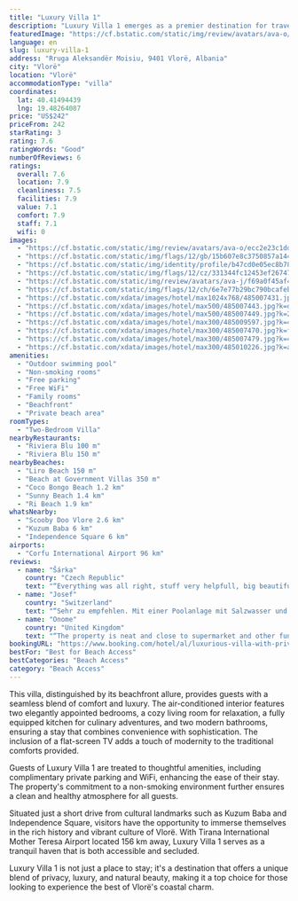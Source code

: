 ```yaml
---
title: "Luxury Villa 1"
description: "Luxury Villa 1 emerges as a premier destination for travelers seeking an exclusive beachfront retreat in Vlorë."
featuredImage: "https://cf.bstatic.com/static/img/review/avatars/ava-o/ecc2e23c1dd875ae18fc261d4a08d35f71db9440.png"
language: en
slug: luxury-villa-1
address: "Rruga Aleksandër Moisiu, 9401 Vlorë, Albania"
city: "Vlorë"
location: "Vlorë"
accommodationType: "villa"
coordinates:
  lat: 40.41494439
  lng: 19.48264087
price: "US$242"
priceFrom: 242
starRating: 3
rating: 7.6
ratingWords: "Good"
numberOfReviews: 6
ratings:
  overall: 7.6
  location: 7.9
  cleanliness: 7.5
  facilities: 7.9
  value: 7.1
  comfort: 7.9
  staff: 7.1
  wifi: 0
images:
  - "https://cf.bstatic.com/static/img/review/avatars/ava-o/ecc2e23c1dd875ae18fc261d4a08d35f71db9440.png"
  - "https://cf.bstatic.com/static/img/flags/12/gb/15b607e8c3750857a144c70857d273e26ac13d66.png"
  - "https://cf.bstatic.com/static/img/identity/profile/b47cd0e05ec8b7831167f4f7593ead56402a6bb4.svg"
  - "https://cf.bstatic.com/static/img/flags/12/cz/331344fc12453ef26747d18151eaa5497dc651e9.png"
  - "https://cf.bstatic.com/static/img/review/avatars/ava-j/f69a0f45af414641ac0371c1f139c49637969c6c.png"
  - "https://cf.bstatic.com/static/img/flags/12/ch/6e7e77b29bc790bcafeb8c73cb3e002cbee41c2a.png"
  - "https://cf.bstatic.com/xdata/images/hotel/max1024x768/485007431.jpg?k=bc399ca7c9e7b5d89f9dd43198bccf5ae15284e614261fe94318b7f9d2c33c24&o=&hp=1"
  - "https://cf.bstatic.com/xdata/images/hotel/max500/485007443.jpg?k=d9496c86d9ce6ccd1862331d69586b82d770b300437004bac15997df586b84d0&o=&hp=1"
  - "https://cf.bstatic.com/xdata/images/hotel/max500/485007449.jpg?k=2cb6e2f089fd5a7411847b3671e6c844b838686412aa0b38b095375fc97e1bb1&o=&hp=1"
  - "https://cf.bstatic.com/xdata/images/hotel/max300/485009597.jpg?k=431a3c7e4e00e2a7a5f3d72540921b0533153d4c36e4eb5cef93583fc660ef93&o=&hp=1"
  - "https://cf.bstatic.com/xdata/images/hotel/max300/485007470.jpg?k=f076dce41db8fd492922bb0e3ac158168cba9a707a699b52df5256aff781d4f9&o=&hp=1"
  - "https://cf.bstatic.com/xdata/images/hotel/max300/485007479.jpg?k=418e328b337560f29cb6ee60cf0a8f9a581611b31e158b2b01ae3a4761d3ac28&o=&hp=1"
  - "https://cf.bstatic.com/xdata/images/hotel/max300/485010226.jpg?k=a85d3d291767bd03da38340ae7e5ecba772c7eed425854c5a3523e136eaee4aa&o=&hp=1"
amenities:
  - "Outdoor swimming pool"
  - "Non-smoking rooms"
  - "Free parking"
  - "Free WiFi"
  - "Family rooms"
  - "Beachfront"
  - "Private beach area"
roomTypes:
  - "Two-Bedroom Villa"
nearbyRestaurants:
  - "Riviera Blu 100 m"
  - "Riviera Blu 150 m"
nearbyBeaches:
  - "Liro Beach 150 m"
  - "Beach at Government Villas 350 m"
  - "Coco Bongo Beach 1.2 km"
  - "Sunny Beach 1.4 km"
  - "Ri Beach 1.9 km"
whatsNearby:
  - "Scooby Doo Vlore 2.6 km"
  - "Kuzum Baba 6 km"
  - "Independence Square 6 km"
airports:
  - "Corfu International Airport 96 km"
reviews:
  - name: "Šárka"
    country: "Czech Republic"
    text: "“Everything was all right, stuff very helpfull, big beautiful pool, guiet place. Thank you🙂”"
  - name: "Josef"
    country: "Switzerland"
    text: "“Sehr zu empfehlen. Mit einer Poolanlage mit Salzwasser und direktem Meerzugang. Top Ferienwohnung an super Lage.”"
  - name: "Onome"
    country: "United Kingdom"
    text: "“The property is neat and close to supermarket and other fun places.”"
bookingURL: "https://www.booking.com/hotel/al/luxurious-villa-with-private-pool-amp-beach-next-to-marina-bay-resort-in-vlora.en-gb.html?aid=8035640"
bestFor: "Best for Beach Access"
bestCategories: "Beach Access"
category: "Beach Access"
---
```


This villa, distinguished by its beachfront allure, provides guests with a seamless blend of comfort and luxury. The air-conditioned interior features two elegantly appointed bedrooms, a cozy living room for relaxation, a fully equipped kitchen for culinary adventures, and two modern bathrooms, ensuring a stay that combines convenience with sophistication. The inclusion of a flat-screen TV adds a touch of modernity to the traditional comforts provided.

Guests of Luxury Villa 1 are treated to thoughtful amenities, including complimentary private parking and WiFi, enhancing the ease of their stay. The property's commitment to a non-smoking environment further ensures a clean and healthy atmosphere for all guests.

Situated just a short drive from cultural landmarks such as Kuzum Baba and Independence Square, visitors have the opportunity to immerse themselves in the rich history and vibrant culture of Vlorë. With Tirana International Mother Teresa Airport located 156 km away, Luxury Villa 1 serves as a tranquil haven that is both accessible and secluded.

Luxury Villa 1 is not just a place to stay; it's a destination that offers a unique blend of privacy, luxury, and natural beauty, making it a top choice for those looking to experience the best of Vlorë's coastal charm.